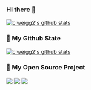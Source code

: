 ### Hi there 👋

<!--
**ciweigg2/ciweigg2** is a ✨ _special_ ✨ repository because its `README.md` (this file) appears on your GitHub profile.

Here are some ideas to get you started:

- 🔭 I’m currently working on ...
- 🌱 I’m currently learning ...
- 👯 I’m looking to collaborate on ...
- 🤔 I’m looking for help with ...
- 💬 Ask me about ...
- 📫 How to reach me: ...
- 😄 Pronouns: ...
- ⚡ Fun fact: ...
-->

[![ciweigg2's github stats](https://github-readme-stats.vercel.app/api?username=ciweigg2&show_icons=true)](https://github.com/ciweigg2/ciweigg2)

### 🌈 My Github State
[![ciweigg2's github stats](https://github-readme-stats.vercel.app/api?username=ciweigg2&theme=vue&show_icons=true)](https://github.com/ciweigg2/ciweigg2)

### 🎉 My Open Source Project
<a href="https://github.com/ciweigg2/springboot-dubbo-seata">
  <img align="center" src="https://github-readme-stats.anuraghazra1.vercel.app/api/pin/?username=ciweigg2&repo=springboot-dubbo-seata&theme=vue&show_icons=true" />
</a>

<a href="https://github.com/ciweigg2/redisson-spring-boot-starter">
  <img align="center" src="https://github-readme-stats.anuraghazra1.vercel.app/api/pin/?username=ciweigg2&repo=redisson-spring-boot-starter&theme=vue&show_icons=true" />
</a>

<a href="https://github.com/ciweigg2/spring-cloud-alibaba-demos">
  <img align="center" src="https://github-readme-stats.anuraghazra1.vercel.app/api/pin/?username=ciweigg2&repo=spring-cloud-alibaba-demos&theme=vue&show_icons=true" />
</a>

<!--
<a href="https://github.com/ciweigg2/springboot-mybatis-quick">
  <img align="left" src="https://github-readme-stats.anuraghazra1.vercel.app/api/pin/?username=ciweigg2&repo=springboot-mybatis-quick&theme=vue&show_icons=true" />
</a>

<a href="https://github.com/ciweigg2/springboot-demos">
  <img align="left" src="https://github-readme-stats.anuraghazra1.vercel.app/api/pin/?username=ciweigg2&repo=springboot-demos&theme=vue&show_icons=true" />
</a>

<a href="https://github.com/ciweigg2/ciweigg2.github.io">
  <img align="left" src="https://github-readme-stats.anuraghazra1.vercel.app/api/pin/?username=ciweigg2&repo=ciweigg2.github.io&theme=vue&show_icons=true" />
</a>
-->
